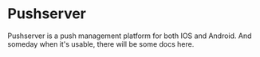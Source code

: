 # Pushserver

Pushserver is a push management platform for both IOS and Android.
And someday when it's usable, there will be some docs here.
